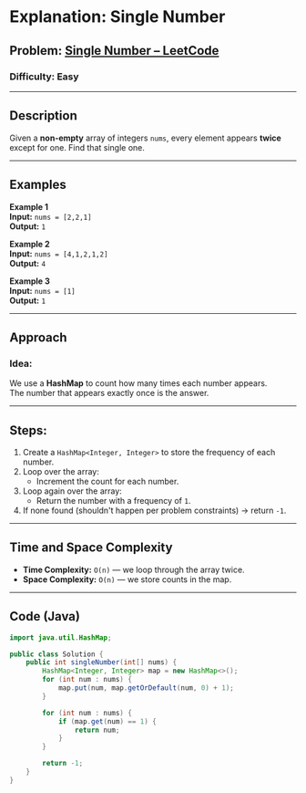 # **Explanation: Single Number**

## **Problem:** [Single Number – LeetCode](https://leetcode.com/problems/single-number/)

### **Difficulty:** Easy

---

## **Description**  
Given a **non-empty** array of integers `nums`, every element appears **twice** except for one. Find that single one.

---

## **Examples**

**Example 1**  
**Input:** `nums = [2,2,1]`  
**Output:** `1`

**Example 2**  
**Input:** `nums = [4,1,2,1,2]`  
**Output:** `4`

**Example 3**  
**Input:** `nums = [1]`  
**Output:** `1`

---

## **Approach**

### **Idea:**  
We use a **HashMap** to count how many times each number appears.  
The number that appears exactly once is the answer.

---

## **Steps**:
1. Create a `HashMap<Integer, Integer>` to store the frequency of each number.
2. Loop over the array:
   - Increment the count for each number.
3. Loop again over the array:
   - Return the number with a frequency of `1`.
4. If none found (shouldn't happen per problem constraints) → return `-1`.

---

## **Time and Space Complexity**

- **Time Complexity:** `O(n)` — we loop through the array twice.  
- **Space Complexity:** `O(n)` — we store counts in the map.

---

## **Code (Java)**

```java
import java.util.HashMap;

public class Solution {
    public int singleNumber(int[] nums) {
        HashMap<Integer, Integer> map = new HashMap<>();
        for (int num : nums) {
            map.put(num, map.getOrDefault(num, 0) + 1);
        }

        for (int num : nums) {
            if (map.get(num) == 1) {
                return num;
            }
        }

        return -1; 
    }
}
